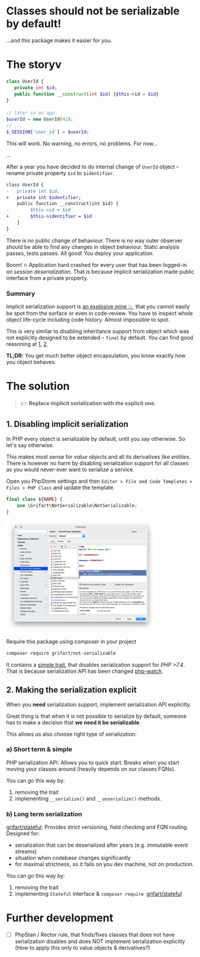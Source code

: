 # Classes should not be serializable by default!

...and this package makes it easier for you.

# The storyv

```php
class UserId { 
   private int $id;
   public function __construct(int $id) {$this->id = $id}
}

// later in an app
$userId = new UserId(42);
// ...
$_SESSION['user_id'] = $userId;
```

This will work. No warning, no errors, no problems. For now...

...

After a year you have decided to do internal change of `UserId` object – rename private property `$id` to `$identifier`.

```diff
class UserId { 
-   private int $id;
+   private int $identifier;
    public function __construct(int $id) {
-        $this->id = $id
+        $this->identifier = $id
    }
} 
```

There is no public change of behaviour. There is no way outer observer should be able to find any changes in object behaviour. Static analysis passes, tests passes. All good! You deploy your application.

Boom! 🔥 Application hard crashed for every user that has been logged-in on _session deserialization_. That is because implicit serialization made public interface from a private property.

### Summary

Implicit serialization support is [an explosive mine 💥](https://en.wikipedia.org/wiki/Explosive_mine), that you cannot easily be spot from the surface or even in code-review. You have to inspect whole object life-cycle including code history. Almost impossible to spot.

This is very similar to disabling inheritance support from object which was not explicitly designed to be extended – `final` by default. You can find good reasoning at [1](https://matthiasnoback.nl/2018/09/final-classes-by-default-why/), [2](http://whiley.org/2011/12/06/final-should-be-default-for-classes-in-java/).

**TL;DR:** You get much better object encapsulation, you know exactly how you object behaves.

# The solution

> 👉 **Replace implicit serialization with the explicit one.**

## 1. Disabling implicit serialization

In PHP every object is serializable by default, until you say otherwise. So let's say otherwise.

This makes most sense for _value objects_ and all its derivatives like _entities_. There is however no harm by disabling serialization support for all classes as you would never-ever want to serialize a service.


Open you PhpStorm settings and then `Editor > File and Code Templates > Files > PHP Class` and update the template.

```php
final class ${NAME} {
	use \Grifart\NotSerializable\NotSerializable;
}
```

<img src=docs/phpstorm-settings.png width=400 alt="PhpStorm default template settings">

Require this package using composer in your project

```bash
composer require grifart/not-serializable
```

It contains a [simple trait](src), that disables serialization support for _PHP >7.4_. That is because serialization API has been changed [php-watch](https://php.watch/versions/8.1/serializable-deprecated).


## 2. Making the serialization explicit

When you **need** serialization support, implement serialization API explicitly.

Great thing is that when it is not possible to serialize by default, someone has to make a decision that **we need it be serializable**.

This allows us also choose right type of serialization:

### a) Short term & simple

PHP serialization API: Allows you to quick start. Breaks when you start moving your classes around (heavily depends on our classes FQNs).

You can go this way by:
1. removing the trait
2. implementing `__serialize()` and `__unserialize()` methods.

### b) Long term serialization

[grifart/stateful](https://github.com/grifart/stateful): Provides strict versioning, field checking and FQN routing. Designed for:
- serialization that can be deserialized after years (e.g. immutable event streams)
- situation when codebase changes significantly
- for maximal strictness, so it fails on you dev machine, not on production.

You can go this way by:
1. removing the trait
2. implementing `Stateful` interface & `composer require `[grifart/stateful](https://github.com/grifart/stateful)


# Further development

- [ ] PhpStan / Rector rule, that finds/fixes classes that does not have serialization disables and does NOT implement serialization explicitly (How to apply this only to value objects & derivatives?)
